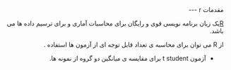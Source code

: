 <div dir="rtl">
 مقدمات r 
---
 
[R](http://www.r-project.org/)یک زبان برنامه نویسی قوی و رایگان برای محاسبات آماری و برای ترسیم داده ها می باشد. 

از R  می توان برای محاسبه ی تعداد قابل توجه ای از آزمون ها استفاده .
   * آزمون t student برای مقایسه ی میانگین دو گروه از نمونه ها. 
</div>
